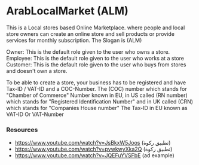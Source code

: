 # ArabLocalMarket (ALM)

This is a Local stores based Online Marketplace. where people and local store owners can create an online store and sell products or provide services for monthly subscription.
The Slogan is (ALM)

Owner: This is the default role given to the user who owns a store.
Employee: This is the default role given to the user who works at a store
Customer: This is the default role given to the user who buys from stores and doesn't own a store.

To be able to create a store, your business has to be registered and have Tax-ID / VAT-ID and a COC-Number.
The (COC) number which stands for "Chamber of Commerce" Number known in EU, in US called (RN number) which stands for "Registered Identification Number" and in UK called (CRN) which stands for "Companies House number"
The Tax-ID in EU known as VAT-ID Or VAT-Number

### Resources

- https://www.youtube.com/watch?v=JsBkxW5Joos (تطبيق ركوة)
- https://www.youtube.com/watch?v=pvwkwyXka2Q (تطبيق ركوة)
- https://www.youtube.com/watch?v=JQEFuYVSFbE (ad example)
